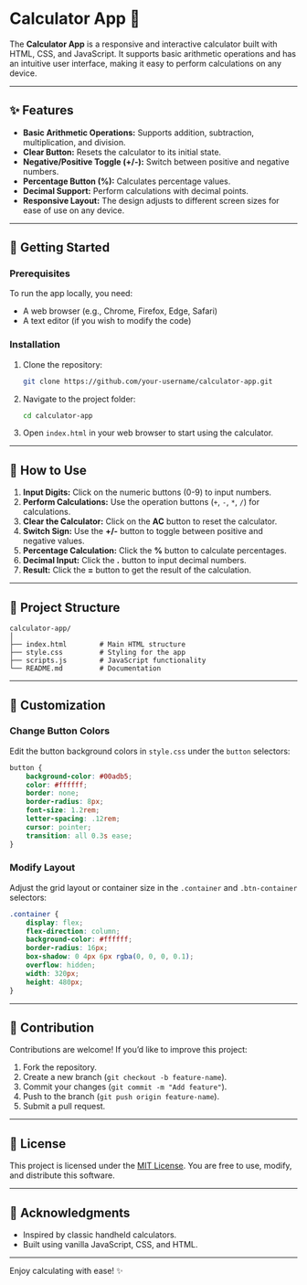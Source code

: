 
# Calculator App 🧮

The **Calculator App** is a responsive and interactive calculator built with HTML, CSS, and JavaScript. It supports basic arithmetic operations and has an intuitive user interface, making it easy to perform calculations on any device.

---

## ✨ Features

- **Basic Arithmetic Operations:** Supports addition, subtraction, multiplication, and division.
- **Clear Button:** Resets the calculator to its initial state.
- **Negative/Positive Toggle (+/-):** Switch between positive and negative numbers.
- **Percentage Button (%):** Calculates percentage values.
- **Decimal Support:** Perform calculations with decimal points.
- **Responsive Layout:** The design adjusts to different screen sizes for ease of use on any device.

---

## 🚀 Getting Started

### Prerequisites

To run the app locally, you need:
- A web browser (e.g., Chrome, Firefox, Edge, Safari)
- A text editor (if you wish to modify the code)

### Installation

1. Clone the repository:
   ```bash
   git clone https://github.com/your-username/calculator-app.git
   ```

2. Navigate to the project folder:
   ```bash
   cd calculator-app
   ```

3. Open `index.html` in your web browser to start using the calculator.

---

## 📖 How to Use

1. **Input Digits:** Click on the numeric buttons (0-9) to input numbers.
2. **Perform Calculations:** Use the operation buttons (`+`, `-`, `*`, `/`) for calculations.
3. **Clear the Calculator:** Click on the **AC** button to reset the calculator.
4. **Switch Sign:** Use the **+/-** button to toggle between positive and negative values.
5. **Percentage Calculation:** Click the **%** button to calculate percentages.
6. **Decimal Input:** Click the **.** button to input decimal numbers.
7. **Result:** Click the **=** button to get the result of the calculation.

---

## 📂 Project Structure

```
calculator-app/
│
├── index.html        # Main HTML structure
├── style.css         # Styling for the app
├── scripts.js        # JavaScript functionality
└── README.md         # Documentation
```

---

## 🔧 Customization

### Change Button Colors

Edit the button background colors in `style.css` under the `button` selectors:
```css
button {
    background-color: #00adb5;
    color: #ffffff;
    border: none;
    border-radius: 8px;
    font-size: 1.2rem;
    letter-spacing: .12rem;
    cursor: pointer;
    transition: all 0.3s ease;
}
```

### Modify Layout

Adjust the grid layout or container size in the `.container` and `.btn-container` selectors:
```css
.container {
    display: flex;
    flex-direction: column;
    background-color: #ffffff;
    border-radius: 16px;
    box-shadow: 0 4px 6px rgba(0, 0, 0, 0.1);
    overflow: hidden;
    width: 320px;
    height: 480px;
}
```

---

## 🤝 Contribution

Contributions are welcome! If you’d like to improve this project:
1. Fork the repository.
2. Create a new branch (`git checkout -b feature-name`).
3. Commit your changes (`git commit -m "Add feature"`).
4. Push to the branch (`git push origin feature-name`).
5. Submit a pull request.

---

## 📜 License

This project is licensed under the [MIT License](LICENSE). You are free to use, modify, and distribute this software.

---

## 🙌 Acknowledgments

- Inspired by classic handheld calculators.
- Built using vanilla JavaScript, CSS, and HTML.

---

Enjoy calculating with ease! ✨
